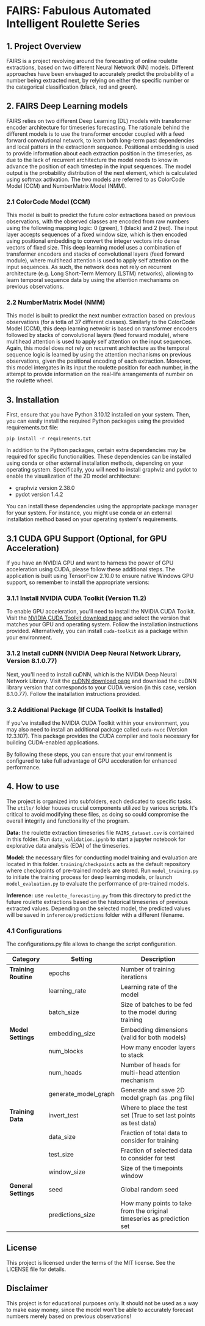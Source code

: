 # FAIRS: Fabulous Automated Intelligent Roulette Series

## 1. Project Overview
FAIRS is a project revolving around the forecasting of online roulette extractions, based on two different Neural Network (NN) models. Different approaches have been envisaged to accurately predict the probability of a number being extracted next, by relying on either the specific number or the categorical classification (black, red and green).  

## 2. FAIRS Deep Learning models
FAIRS relies on two different Deep Learning (DL) models with transformer encoder architecture for timeseries forecasting. The rationale behind the different models is to use the transformer encoder coupled with a feed forward convolutional network, to learn both long-term past dependencies and local patters in the extractionm sequence. Positional embedding is used to provide information about each extraction position in the timeseries, as due to the lack of recurrent architecture the model needs to know in advance the position of each timestep in the input sequences.  The model output is the probability distribution of the next element, which is calculated using softmax activation. The two models are referred to as ColorCode Model (CCM) and NumberMatrix Model (NMM). 

### 2.1 ColorCode Model (CCM)
This model is built to predict the future color extractions based on previous observations, with the observed classes are encoded from raw numbers using the following mapping logic: 0 (green), 1 (black) and 2 (red). The input layer accepts sequences of a fixed window size, which is then encoded using positional embedding to convert the integer vectors into dense vectors of fixed size. This deep learning model uses a combination of transformer encoders and stacks of convolutional layers (feed forward module), where multihead attention is used to apply self attention on the input sequences. As such, the network does not rely on recurrent architecture (e.g. Long Short-Term Memory (LSTM) networks), allowing to learn temporal sequence data by using the attention mechanisms on previous observations. 

### 2.2 NumberMatrix Model (NMM)
This model is built to predict the next number extraction based on previous observations (for a totla of 37 different classes). Similarly to the ColorCode Model (CCM), this deep learning netwokr is based on transformer encoders followed by  stacks of convolutional layers (feed forward module), where multihead attention is used to apply self attention on the input sequences. Again, this model does not rely on recurrent architecture as the temporal sequence logic is learned by using the attention mechanisms on previous observations, given the positional encoding of each extraction. Moreover, this model intergates in its input the roulette position for each number, in the attempt to provide information on the real-life arrangements of number on the roulette wheel. 

## 3. Installation 
First, ensure that you have Python 3.10.12 installed on your system. Then, you can easily install the required Python packages using the provided requirements.txt file:

`pip install -r requirements.txt` 

In addition to the Python packages, certain extra dependencies may be required for specific functionalities. These dependencies can be installed using conda or other external installation methods, depending on your operating system. Specifically, you will need to install graphviz and pydot to enable the visualization of the 2D model architecture:
- graphviz version 2.38.0
- pydot version 1.4.2

You can install these dependencies using the appropriate package manager for your system. For instance, you might use conda or an external installation method based on your operating system's requirements.

## 3.1 CUDA GPU Support (Optional, for GPU Acceleration)
If you have an NVIDIA GPU and want to harness the power of GPU acceleration using CUDA, please follow these additional steps. The application is built using TensorFlow 2.10.0 to ensure native Windows GPU support, so remember to install the appropriate versions:

### 3.1.1 Install NVIDIA CUDA Toolkit (Version 11.2)
To enable GPU acceleration, you'll need to install the NVIDIA CUDA Toolkit. Visit the [NVIDIA CUDA Toolkit download page](https://developer.nvidia.com/cuda-downloads) and select the version that matches your GPU and operating system. Follow the installation instructions provided. Alternatively, you can install `cuda-toolkit` as a package within your environment.

### 3.1.2 Install cuDNN (NVIDIA Deep Neural Network Library, Version 8.1.0.77)
Next, you'll need to install cuDNN, which is the NVIDIA Deep Neural Network Library. Visit the [cuDNN download page](https://developer.nvidia.com/cudnn) and download the cuDNN library version that corresponds to your CUDA version (in this case, version 8.1.0.77). Follow the installation instructions provided.

### 3.2 Additional Package (If CUDA Toolkit Is Installed)
If you've installed the NVIDIA CUDA Toolkit within your environment, you may also need to install an additional package called `cuda-nvcc` (Version 12.3.107). This package provides the CUDA compiler and tools necessary for building CUDA-enabled applications.

By following these steps, you can ensure that your environment is configured to take full advantage of GPU acceleration for enhanced performance.  

## 4. How to use
The project is organized into subfolders, each dedicated to specific tasks. The `utils/` folder houses crucial components utilized by various scripts. It's critical to avoid modifying these files, as doing so could compromise the overall integrity and functionality of the program.

**Data:** the roulette extraction timeseries file `FAIRS_dataset.csv` is contained in this folder. Run `data_validation.ipynb` to start a jupyter notebook for explorative data analysis (EDA) of the timeseries. 

**Model:** the necessary files for conducting model training and evaluation are located in this folder. `training/checkpoints` acts as the default repository where checkpoints of pre-trained models are stored. Run `model_training.py` to initiate the training process for deep learning models, or launch `model_evaluation.py` to evaluate the performance of pre-trained models.

**Inference:** use `roulette_forecasting.py` from this directory to predict the future roulette extractions based on the historical timeseries of previous extracted values. Depending on the selected model, the predicted values will be saved in `inference/predictions` folder with a different filename.

### 4.1 Configurations
The configurations.py file allows to change the script configuration. 

| Category                  | Setting               | Description                                                    |
|---------------------------|-----------------------|----------------------------------------------------------------|
| **Training Routine**      | epochs              | Number of training iterations                                  |
|                           | learning_rate       | Learning rate of the model                                     |
|                           | batch_size          | Size of batches to be fed to the model during training         |
| **Model Settings**        | embedding_size      | Embedding dimensions (valid for both models)                   |
|                           | num_blocks          | How many encoder layers to stack                               |
|                           | num_heads           | Number of heads for multi-head attention mechanism             |
|                           | generate_model_graph| Generate and save 2D model graph (as .png file)                |
| **Training Data**         | invert_test         | Where to place the test set (True to set last points as test data) |
|                           | data_size           | Fraction of total data to consider for training                |
|                           | test_size           | Fraction of selected data to consider for test                 |
|                           | window_size         | Size of the timepoints window                                  |
| **General Settings**      | seed                | Global random seed                                             |
|                           | predictions_size    | How many points to take from the original timeseries as prediction set |

## License
This project is licensed under the terms of the MIT license. See the LICENSE file for details.

## Disclaimer
This project is for educational purposes only. It should not be used as a way to make easy money, since the model won't be able to accurately forecast numbers merely based on previous observations!